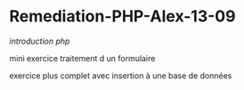 # Remediation-PHP-Alex-13-09  
 

*introduction php*  

mini exercice traitement d un formulaire  

exercice plus complet avec insertion à une base de données
